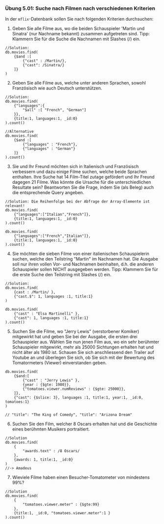 ### Übung 5.01: Suche nach Filmen nach verschiedenen Kriterien

In der ```mflix```-Datenbank sollen Sie nach folgenden Kriterien durchsuchen:

1. Geben Sie alle Filme aus, wo die beiden Schauspieler 'Martin und Sinatra' (nur Nachname bekannt)
zusammen aufgetreten sind. Tipp: Klammern Sie für die Suche die Nachnamen mit Slashes (/) ein.
```
//Solution:
db.movies.find(
    {$and :[
        {"cast" : /Martin/},
        {"cast": /Sinatra/}
    ]}
)
```

2. Geben Sie alle Filme aus, welche unter anderen Sprachen, sowohl Französisch wie auch Deutsch
unterstützen.
```
//Solution: 
db.movies.find(
    {"languages":{
        "$all" :[ "French", "German"]
    }},
    {title:1, languages:1, _id:0}
).count()

//Alternative
db.movies.find(
    {$and :[
        {"languages" : "French"},
        {"languages" : "German"}
    ]}
).count()
```

3. Sie und Ihr Freund möchten sich in Italienisch und Französisch verbessern und dazu einige Filme suchen, 
welche beide Sprachen enthalten. Ihre Suche hat 14 Film-Titel zutage gefördert und Ihr Freund dagegen 21 Filme. 
Was könnte die Ursache für die unterschiedlichen Resultate sein?
Beantworten Sie die Frage, indem Sie (als Beleg) auch die entsprechende Query angeben.
```
//Solution: Die Reihenfolge bei der Abfrage der Array-Elemente ist relevant!
db.movies.find(
    {"languages":["Italian","French"]},
    {title:1, languages:1, _id:0}
).count()

db.movies.find(
    {"languages":["French","Italian"]},
    {title:1, languages:1, _id:0}
).count()
```

4. Sie möchten die sieben Filme von einer italienischen Schauspielerin suchen, welche den Teilstring "Martin"
im Nachnamen hat. Die Ausgabe soll nur ihren vollen Vor- und Nachnamen beinhalten, d.h. die anderen Schauspieler 
sollen NICHT ausgegeben werden. Tipp: Klammern Sie für die erste Suche den Teilstring mit Slashes (/) ein.
```
//Solution: 
db.movies.find(
    {cast : /Martin/ },
    {"cast.$": 1, languages :1, title:1}
)

db.movies.find(
    {"cast" : "Elsa Martinelli" },
    {"cast": 1, languages :1, title:1}
).count()
```

5. Suchen Sie die Filme, wo "Jerry Lewis" (verstorbener Komiker) mitgewirkt hat und geben Sie bei der Ausgabe, die ersten
drei Schauspieler aus. Wählen Sie nun jenen Film aus, wo ein sehr berühmter Schauspieler mitgewirkt, mehr als 25000
Sichtungen erhalten hat und nicht älter als 1980 ist. Schauen Sie sich anschliessend den Trailer auf Youtube an und überlegen
Sie sich, ob Sie sich mit der Bewertung des Tomatormeters (Viewer) einverstanden geben.
```
db.movies.find(
    {$and:[
        {"cast" : "Jerry Lewis" },
        {year : {$gte: 1980}},
        {"tomatoes.viewer.numReviews" : {$gte: 25000}},
    ]},
    {"cast": {$slice: 3}, languages :1, title:1, year:1, _id:0, tomatoes:1}
)

// "title": "The King of Comedy", "title": "Arizona Dream"
```

6. Suchen Sie den Film, welcher 8 Oscars erhalten hat und die Geschichte eines berühmten Musikers portraitiert.
```
//Solution
db.movies.find(
    {
        "awards.text" : /8 Oscars/
    },
    {awards: 1, title:1, _id:0}
)
//-> Amadeus
```

7. Wieviele Filme haben einen Besucher-Tomatometer von mindestens 99%?  
```
//Solution
db.movies.find(
    {
        "tomatoes.viewer.meter" : {$gte:99}
    },
    {title:1, _id:0, "tomatoes.viewer.meter":1 }
).count()
```